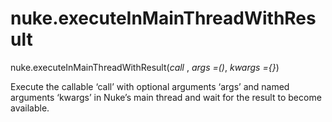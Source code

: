 # nuke.executeInMainThreadWithResult
nuke.executeInMainThreadWithResult(_call_ , _args =()_, _kwargs ={}_)

Execute the callable ‘call’ with optional arguments ‘args’ and named arguments ‘kwargs’ in Nuke’s main thread and wait for the result to become available.